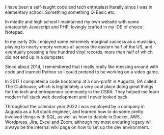 I have been a self-taught code and tech enthusiast literally since I was in elementary school. Something something Q-Basic etc.

In middle and high school I maintained my own website with some amateurish Javascript and PHP, lovingly crafted in my IDE of choice: Notepad.

In my early 20s I enjoyed some extremely marginal success as a musician, playing to nearly empty venues all across the eastern half of the US, and eventually pressing a few hundred vinyl records, more than half of which did not end up in a dumpster.

Since about 2014, I remembered that I really really like messing around with code and learned Python so I could pretend to be working on a video game.

In 2017 I completed a code bootcamp at a non-profit in Augusta, GA called The Clubhouse, which is legitimately a very cool place doing great things for the tech and entrepeneur community in the CSRA. They helped me learn modern full stack web development and I never looked back.

Throughout the calendar year 2022 I was employed by a company in Augusta as a full stack engineer, and learned how to do some pretty involved things with SQL, as well as how to dabble in Docker, AWS, Wordpress, Jira, Excel and Zoom, although my most enduring legacy will always be the internal wiki page on how to set up the dev environment.